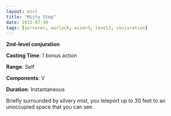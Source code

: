 ```yaml
---
layout: post
title: "Misty Step"
date: 2015-07-30
tags: [sorcerer, warlock, wizard, level2, conjuration]
---
```


**2nd-level conjuration**

**Casting Time**: 1 bonus action

**Range**: Self

**Components**: V

**Duration**: Instantaneous

Briefly surrounded by silvery mist, you teleport up to 30 feet to an unoccupied space that you can see.
